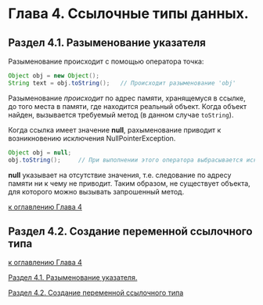 # Глава 4. Ссылочные типы данных.

## Раздел 4.1. Разыменование указателя

Разыменование происходит с помощью оператора точка:

```java
Object obj = new Object();
String text = obj.toString();   // Происходит разыменование 'obj'
```

Разыменование _происходит_ по адрес памяти, хранящемуся в ссылке, до того места в памяти, где находится реальный объект. Когда объект найден, вызывается требуемый метод (в данном случае `toString`).

Когда ссылка имеет значение **null**, рахыменование приводит к возникновению исключения NullPointerException.

```java
Object obj = null;
obj.toString();     // При выполнении этого оператора выбрасывается исключение NullPointerException
```

**null** указывает на отсутствие значения, т.е. следование по адресу памяти ни к чему не приводит. Таким образом, не существует объекта, для которого можно вызывать запрошенный метод.

[к оглавлению Глава 4](#глава-4-ссылочные-типы-данных)

## Раздел 4.2. Создание переменной ссылочного типа



[к оглавлению Глава 4](#глава-4-ссылочные-типы-данных)

[Раздел 4.1. Разыменование указателя.](#раздел-41-разыменование-указателя)

[Раздел 4.2. Создание переменной ссылочного типа](#раздел-42-создание-переменной-ссылочного-типа)